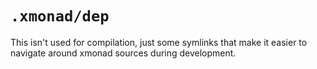 # `.xmonad/dep`

This isn't used for compilation, just some symlinks that make it easier to
navigate around xmonad sources during development.
